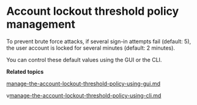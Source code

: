 # Account lockout threshold policy management

To prevent brute force attacks, if several sign-in attempts fail (default: 5), the user account is locked for several minutes (default: 2 minutes).

You can control these default values using the GUI or the CLI.



**Related topics**

[manage-the-account-lockout-threshold-policy-using-gui.md](manage-the-account-lockout-threshold-policy-using-gui.md "mention")

v[manage-the-account-lockout-threshold-policy-using-cli.md](manage-the-account-lockout-threshold-policy-using-cli.md "mention")
